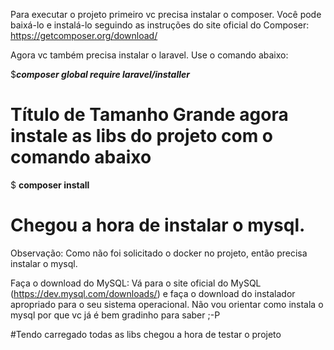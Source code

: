Para executar o projeto primeiro vc precisa instalar o composer. Você pode baixá-lo e instalá-lo seguindo as instruções do site oficial do Composer: https://getcomposer.org/download/

Agora vc também precisa instalar o laravel. Use o comando abaixo:

$**_composer global require laravel/installer_**

# Título de Tamanho Grande agora instale as libs do projeto com o comando abaixo
$ **composer install** 

# Chegou a hora de instalar o mysql. 

Observação: Como não foi solicitado o docker no projeto, então precisa instalar o mysql.

Faça o download do MySQL:
Vá para o site oficial do MySQL (https://dev.mysql.com/downloads/) e faça o download do instalador apropriado para o seu sistema operacional. Não vou orientar como instala o mysql por que vc já é bem gradinho para saber ;-P

#Tendo carregado todas as libs chegou a hora de testar o projeto




